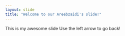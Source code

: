 ```yaml
---
layout: slide
title: "Welcome to our Areebzaidi's slide!"
---
```

This is my awesome slide
Use the left arrow to go back!
